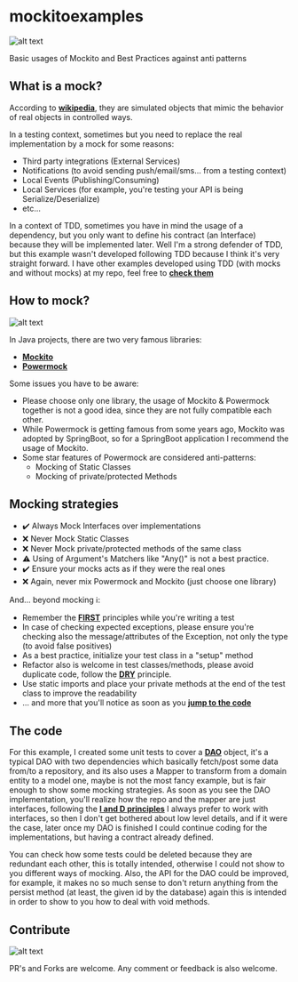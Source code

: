 # mockitoexamples
![alt text](https://github.com/mockito/mockito.github.io/raw/master/img/logo%402x.png)


Basic usages of Mockito and Best Practices against anti patterns

## What is a mock?
According to [**wikipedia**](https://en.wikipedia.org/wiki/Mock_object), they are simulated objects that mimic the behavior of real objects in controlled ways.

In a testing context, sometimes but you need to replace the real implementation by a mock for some reasons:

* Third party integrations (External Services)
* Notifications (to avoid sending push/email/sms... from a testing context)
* Local Events (Publishing/Consuming)
* Local Services (for example, you're testing your API is being Serialize/Deserialize)
* etc...

In a context of TDD, sometimes you have in mind the usage of a dependency, but you only want to define his contract (an Interface) because they will be implemented later.
Well I'm a strong defender of TDD, but this example wasn't developed following TDD because I think it's very straight forward. I have other examples developed using TDD (with mocks and without mocks) at my repo, feel free to [**check them**](https://github.com/geeksusma?tab=repositories)

## How to mock?
![alt text](https://dam.smashmexico.com.mx/wp-content/uploads/2019/07/meme-spiderman.jpg)

In Java projects, there are two very famous libraries:
* [**Mockito**](https://site.mockito.org/) 
* [**Powermock**](https://github.com/powermock/powermock)

Some issues you have to be aware:
* Please choose only one library, the usage of Mockito & Powermock together is not a good idea, since they are not fully compatible each other.
* While Powermock is getting famous from some years ago, Mockito was adopted by SpringBoot, so for a SpringBoot application I recommend the usage of Mockito.
* Some star features of Powermock are considered anti-patterns:
    * Mocking of Static Classes 
    * Mocking of private/protected Methods
    
## Mocking strategies

* :heavy_check_mark: Always Mock Interfaces over implementations
* :x: Never Mock Static Classes
* :x: Never Mock private/protected methods of the same class
* :warning: Using of Argument's Matchers like "Any()" is not a best practice.
* :heavy_check_mark: Ensure your mocks acts as if they were the real ones
* :x: Again, never mix Powermock and Mockito (just choose one library)

And... beyond mocking :information_source::

* Remember the [**FIRST**](https://medium.com/@tasdikrahman/f-i-r-s-t-principles-of-testing-1a497acda8d6) principles while you're writing a test
* In case of checking expected exceptions, please ensure you're checking also the message/attributes of the Exception, not only the type (to avoid false positives)
* As a best practice, initialize your test class in a "setup" method
* Refactor also is welcome in test classes/methods, please avoid duplicate code, follow the [**DRY**](https://dzone.com/articles/software-design-principles-dry-and-kiss) principle.
* Use static imports and place your private methods at the end of the test class to improve the readability
* ... and more that you'll notice as soon as you [**jump to the code**](src/test/java/es/geeksusma/mockitoexamples/UserDAOTest.java)

## The code
For this example, I created some unit tests to cover a [**DAO**](https://www.baeldung.com/java-dao-pattern) object, it's a typical DAO with two dependencies which basically fetch/post some data from/to a repository, and its also uses a Mapper to transform from a domain entity to a model one, maybe is not the most fancy example, but is fair enough to show some mocking strategies.
As soon as you see the DAO implementation, you'll realize how the repo and the mapper are just interfaces, following the [**I and D principles**](https://en.wikipedia.org/wiki/SOLID) I always prefer to work with interfaces, so then I don't get bothered about low level details, and if it were the case, later once my DAO is finished I could continue coding for the implementations, but having a contract already defined.

You can check how some tests could be deleted because they are redundant each other, this is totally intended, otherwise I could not show to you different ways of mocking.
Also, the API for the DAO could be improved, for example, it makes no so much sense to don't return anything from the persist method (at least, the given id by the database) again this is intended in order to show to you how to deal with void methods.

## Contribute
![alt text](https://miro.medium.com/max/600/1*eCOovrRB8Y0lRL2FIIL33A.jpeg)

PR's and Forks are welcome. Any comment or feedback is also welcome.
